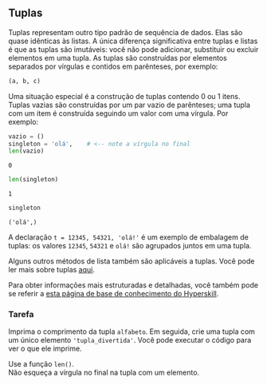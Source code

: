 ## Tuplas

Tuplas representam outro tipo padrão de sequência de dados.
Elas são quase idênticas às listas. A única diferença significativa entre tuplas e 
listas é que as tuplas são imutáveis: você não pode adicionar, substituir ou excluir elementos em 
uma tupla. As tuplas são construídas por elementos separados por vírgulas e contidos em parênteses, por 
exemplo: 

```python
(a, b, c)
```
 
Uma situação especial é a construção de tuplas contendo 0 ou 1 itens. 
Tuplas vazias são construídas por um par vazio de parênteses; 
uma tupla com um item é construída seguindo um valor com uma vírgula. Por exemplo:

```python
vazio = ()
singleton = 'olá',    # <-- note a vírgula no final
len(vazio)
```
```text
0
```
```python
len(singleton)
```
```text
1
```
```python
singleton
```
```text
('olá',)
```

A declaração `t = 12345, 54321, 'olá!'` é um exemplo de embalagem de tuplas: os 
valores `12345`, `54321` e `olá!` são agrupados juntos em uma tupla. 

Alguns outros métodos de lista também são 
aplicáveis a tuplas. Você pode ler mais sobre tuplas <a href="https://docs.python.org/3/tutorial/datastructures.html#tuples-and-sequences">aqui</a>.

Para obter informações mais estruturadas e detalhadas, você também pode se referir a [esta página de base de conhecimento do Hyperskill](https://hyperskill.org/learn/step/7462?utm_source=jba&utm_medium=jba_courses_links).
  
### Tarefa
Imprima o comprimento da tupla `alfabeto`. Em seguida, crie uma tupla com um único elemento `'tupla_divertida'`. 
Você pode executar o código para ver o que ele imprime.  

<div class='hint'>Use a função <code>len()</code>.</div>

<div class='hint'>Não esqueça a vírgula no final na tupla com um elemento.</div>